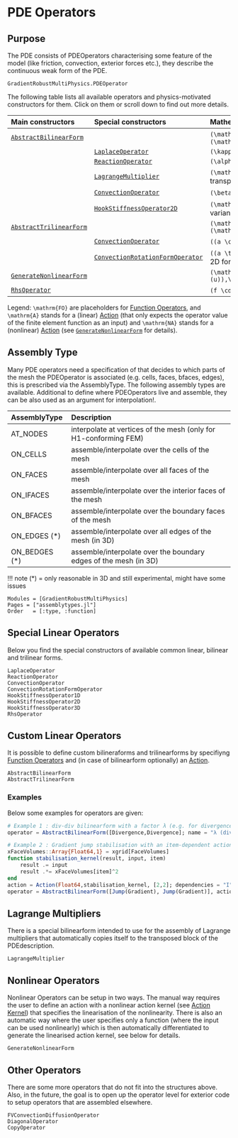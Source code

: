 # PDE Operators

## Purpose

The PDE consists of PDEOperators characterising some feature of the model (like friction, convection, exterior forces etc.), they describe the continuous weak form of the PDE. 


```@docs
GradientRobustMultiPhysics.PDEOperator
```

The following table lists all available operators and physics-motivated constructors for them. Click on them or scroll down to find out more details.

| Main constructors                   | Special constructors                     | Mathematically                                                                                                 |
| :---------------------------------- | :--------------------------------------- | :------------------------------------------------------------------------------------------------------------- |
| [`AbstractBilinearForm`](@ref)      |                                          | ``(\mathrm{A}(\mathrm{FO}_1(u)),\mathrm{FO}_2(v))`` or ``(\mathrm{FO}_1(u),\mathrm{A}(\mathrm{FO}_2(v)))``     |
|                                     | [`LaplaceOperator`](@ref)                | ``(\kappa \nabla u,\nabla v)``                                                                                 |
|                                     | [`ReactionOperator`](@ref)               | ``(\alpha u, v)``                                                                                              |
|                                     | [`LagrangeMultiplier`](@ref)             | ``(\mathrm{FO}_1(u), v)`` (automatically assembles 2nd transposed block)                                       |
|                                     | [`ConvectionOperator`](@ref)             | ``(\beta \cdot \nabla u, v)`` (beta is function)                                                               |
|                                     | [`HookStiffnessOperator2D`](@ref)        | ``(\mathbb{C} \epsilon(u),\epsilon(v))`` (also 1D or 3D variants exist)                                        |
| [`AbstractTrilinearForm`](@ref)     |                                          | ``(\mathrm{A}(\mathrm{FO}_1(a),\mathrm{FO}_2(u)),\mathrm{FO}_3(v))``                                           |
|                                     | [`ConvectionOperator`](@ref)             | ``((a \cdot \nabla) u, v)`` (a is registered unknown)                                                          |
|                                     | [`ConvectionRotationFormOperator`](@ref) | ``((a \times \nabla) u,v)`` (a is registered unknown, only 2D for now)                                         |
| [`GenerateNonlinearForm`](@ref)     |                                          | ``(\mathrm{NA}(\mathrm{FO}_1(u),...,\mathrm{FO}_{N-1}(u)),\mathrm{FO}_N(v))``                                  |
| [`RhsOperator`](@ref)               |                                          | ``(f \cdot \mathrm{FO}(v))`` or ``\mathrm{A}(\mathrm{FO}(v))``                                                 |

Legend: ``\mathrm{FO}``  are placeholders for [Function Operators](@ref), and ``\mathrm{A}`` stands for a (linear) [Action](@ref) (that only expects the operator value of the finite element function as an input) and ``\mathrm{NA}`` stands for a (nonlinear) [Action](@ref) (see [`GenerateNonlinearForm`](@ref) for details).


## Assembly Type

Many PDE operators need a specification of that decides to which parts of the mesh the PDEOperator is associated (e.g. cells, faces, bfaces, edges), this is prescribed via the AssemblyType.
The following assembly types are available. Additional to define where PDEOperators live and assemble, they can be also used as an argument for interpolation!.

| AssemblyType     | Description                                                      |
| :--------------- | :--------------------------------------------------------------- |
| AT_NODES         | interpolate at vertices of the mesh (only for H1-conforming FEM) |
| ON_CELLS         | assemble/interpolate over the cells of the mesh                  |
| ON_FACES         | assemble/interpolate over all faces of the mesh                  |
| ON_IFACES        | assemble/interpolate over the interior faces of the mesh         |
| ON_BFACES        | assemble/interpolate over the boundary faces of the mesh         |
| ON_EDGES (*)     | assemble/interpolate over all edges of the mesh (in 3D)          |
| ON_BEDGES (*)    | assemble/interpolate over the boundary edges of the mesh (in 3D) |

!!! note
    (*) = only reasonable in 3D and still experimental, might have some issues


```@autodocs
Modules = [GradientRobustMultiPhysics]
Pages = ["assemblytypes.jl"]
Order   = [:type, :function]
```


## Special Linear Operators

Below you find the special constructors of available common linear, bilinear and trilinear forms.

```@docs
LaplaceOperator
ReactionOperator
ConvectionOperator
ConvectionRotationFormOperator
HookStiffnessOperator1D
HookStiffnessOperator2D
HookStiffnessOperator3D
RhsOperator
```

## Custom Linear Operators

It is possible to define custom bilineraforms and trilinearforms by specifiyng [Function Operators](@ref) and (in case of bilinearform optionally) an [Action](@ref).

```@docs
AbstractBilinearForm
AbstractTrilinearForm
```

### Examples

Below some examples for operators are given:

```julia
# Example 1 : div-div bilinearform with a factor λ (e.g. for divergence-penalisation)
operator = AbstractBilinearForm([Divergence,Divergence]; name = "λ (div(u),div(v))", factor = λ)

# Example 2 : Gradient jump stabilisation with an item-dependent action and a factor s (e.g. for convection stabilisation)
xFaceVolumes::Array{Float64,1} = xgrid[FaceVolumes]
function stabilisation_kernel(result, input, item)
    result .= input 
    result .*= xFaceVolumes[item]^2
end
action = Action(Float64,stabilisation_kernel, [2,2]; dependencies = "I", quadorder = 0 )
operator = AbstractBilinearForm([Jump(Gradient), Jump(Gradient)], action; AT = ON_IFACES, name = "s |F|^2 [∇(u)]⋅[∇(v)]", factor = s)

```

## Lagrange Multipliers

There is a special bilinearform intended to use for the assembly of Lagrange multipliers that automatically copies itself to the transposed block of the PDEdescription.

```@docs
LagrangeMultiplier
```


## Nonlinear Operators

Nonlinear Operators can be setup in two ways. The manual way requires the user to define an action with a nonlinear action kernel (see [Action Kernel](@ref)) that specifies the linearisation of the nonlinearity. There is also an automatic way where the user specifies only a function (where the input can be used nonlinearly) which is then automatically differentiated to generate the linearised action kernel, see below for details.

```@docs
GenerateNonlinearForm
```


## Other Operators

There are some more operators that do not fit into the structures above. Also, in the future, the goal is to open up the operator level for exterior code to setup operators that are assembled elsewhere.

```@docs
FVConvectionDiffusionOperator
DiagonalOperator
CopyOperator
```

